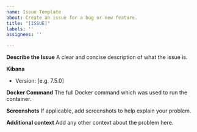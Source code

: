 ```yaml
---
name: Issue Template
about: Create an issue for a bug or new feature.
title: "[ISSUE]"
labels: ''
assignees: ''

---
```


**Describe the Issue**
A clear and concise description of what the issue is.

**Kibana**
- Version: [e.g. 7.5.0]

**Docker Command**
The full Docker command which was used to run the container.

**Screenshots**
If applicable, add screenshots to help explain your problem.

**Additional context**
Add any other context about the problem here.
